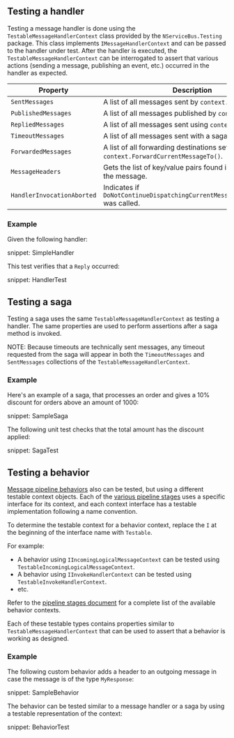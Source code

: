 ## Testing a handler

Testing a message handler is done using the `TestableMessageHandlerContext` class provided by the `NServiceBus.Testing` package. This class implements `IMessageHandlerContext` and can be passed to the handler under test. After the handler is executed, the `TestableMessageHandlerContext` can be interrogated to assert that various actions (sending a message, publishing an event, etc.) occurred in the handler as expected.

| Property | Description |
|---------------------|----------------------------------------------------------------------------------|
| `SentMessages` | A list of all messages sent by `context.Send()`. |
| `PublishedMessages` | A list of all messages published by `context.Publish()`. |
| `RepliedMessages` | A list of all messages sent using `context.Reply()`. |
| `TimeoutMessages` | A list of all messages sent with a saga timeout header. |
| `ForwardedMessages` | A list of all forwarding destinations set by `context.ForwardCurrentMessageTo()`. |
| `MessageHeaders` | Gets the list of key/value pairs found in the header of the message. |
| `HandlerInvocationAborted` | Indicates if `DoNotContinueDispatchingCurrentMessageToHandlers()` was called. |

### Example

Given the following handler:

snippet: SimpleHandler

This test verifies that a `Reply` occurred:

snippet: HandlerTest



## Testing a saga

Testing a saga uses the same `TestableMessageHandlerContext` as testing a handler. The same properties are used to perform assertions after a saga method is invoked.

NOTE: Because timeouts are technically sent messages, any timeout requested from the saga will appear in both the `TimeoutMessages` and `SentMessages` collections of the `TestableMessageHandlerContext`.

### Example

Here's an example of a saga, that processes an order and gives a 10% discount for orders above an amount of 1000:

snippet: SampleSaga

The following unit test checks that the total amount has the discount applied:

snippet: SagaTest


## Testing a behavior

[Message pipeline behaviors](/nservicebus/pipeline/manipulate-with-behaviors.md) also can be tested, but using a different testable context objects. Each of the [various pipeline stages](/nservicebus/pipeline/steps-stages-connectors.md) uses a specific interface for its context, and each context interface has a testable implementation following a name convention.

To determine the testable context for a behavior context, replace the `I` at the beginning of the interface name with `Testable`.

For example: 

* A behavior using `IIncomingLogicalMessageContext` can be tested using `TestableIncomingLogicalMessageContext`.
* A behavior using `IInvokeHandlerContext` can be tested using `TestableInvokeHandlerContext`.
* etc.

Refer to the [pipeline stages document](/nservicebus/pipeline/steps-stages-connectors.md) for a complete list of the available behavior contexts.

Each of these testable types contains properties similar to `TestableMessageHandlerContext` that can be used to assert that a behavior is working as designed.

### Example

The following custom behavior adds a header to an outgoing message in case the message is of the type `MyResponse`:

snippet: SampleBehavior

The behavior can be tested similar to a message handler or a saga by using a testable representation of the context:

snippet: BehaviorTest

